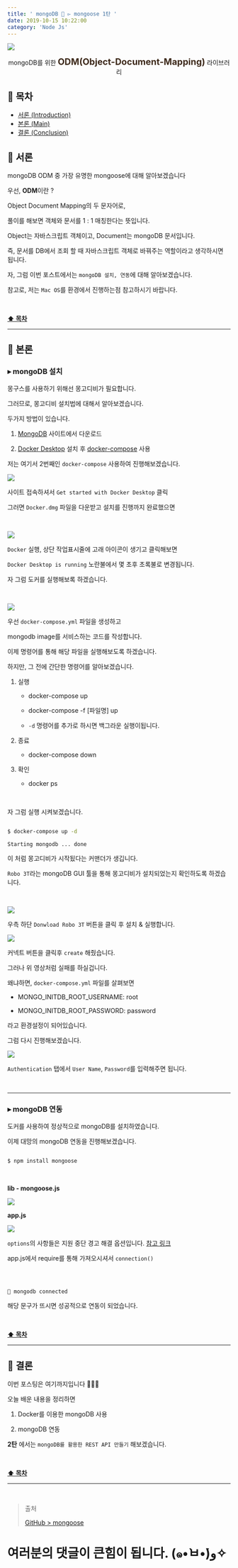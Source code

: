 ```yaml
---
title: ' mongoDB 📗 ▻ mongoose 1탄 '
date: 2019-10-15 10:22:00
category: 'Node Js'
---
```


![](./images/mongoose/logo.png)

<center>mongoDB를 위한 <strong style="color:#3D291A; font-size: 20px;">ODM(Object-Document-Mapping)</strong> 라이브러리</center>

## **💎 목차**

- [서론 (Introduction)](#-서론)
- [본론 (Main)](#-본론)
- [결론 (Conclusion)](#🥀-결론)

## **🌱 서론**

mongoDB ODM 중 가장 유명한 mongoose에 대해 알아보겠습니다

우선, **ODM**이란 ?

Object Document Mapping의 두 문자어로,

풀이를 해보면 객체와 문서를 1 : 1 매칭한다는 뜻입니다.

Object는 자바스크립트 객체이고, Document는 mongoDB 문서입니다.

즉, 문서를 DB에서 조회 할 때 자바스크립트 객체로 바꿔주는 역할이라고 생각하시면 됩니다.

자, 그럼 이번 포스트에서는 `mongoDB 설치, 연동`에 대해 알아보겠습니다.

참고로, 저는 `Mac OS`를 환경에서 진행하는점 참고하시기 바랍니다.

<br />

**[⬆ 목차](#-목차)**

<hr />

## **🌹 본론**

### ▸ mongoDB 설치

몽구스를 사용하기 위해선 몽고디비가 필요합니다.

그러므로, 몽고디비 설치법에 대해서 알아보겠습니다.

두가지 방법이 있습니다.

1. [MongoDB](https://docs.mongodb.com/manual/installation/) 사이트에서 다운로드

2. [Docker Desktop](https://docs.docker.com/docker-for-mac/install/) 설치 후 [docker-compose](https://hub.docker.com/_/mongo) 사용

저는 여기서 2번째인 `docker-compose` 사용하여 진행해보겠습니다.

[![](./images/mongoose/1/1.png)](https://hub.docker.com/)
<br />

사이트 접속하셔서 `Get started with Docker Desktop` 클릭

그러면 `Docker.dmg` 파일을 다운받고 설치를 진행까지 완료했으면

<br />

![](./images/mongoose/1/2.png)
<br />

`Docker` 실행, 상단 작업표시줄에 고래 아이콘이 생기고 클릭해보면

`Docker Desktop is running` 노란불에서 몇 초후 초록불로 변경됩니다.

자 그럼 도커를 실행해보록 하겠습니다.

<br />

![](./images/mongoose/1/3.png)
<br />

우선 `docker-compose.yml` 파일을 생성하고

mongodb image를 서비스하는 코드를 작성합니다.

이제 명령어를 통해 해당 파일을 실행해보도록 하겠습니다.

하지만, 그 전에 간단한 명령어를 알아보겠습니다.

1. 실행

   - docker-compose up

   - docker-compose -f [파일명] up

   - `-d` 명령어를 추가로 하시면 백그라운 실행이됩니다.

2. 종료

   - docker-compose down

3. 확인
   - docker ps

<br />

자 그럼 실행 시켜보겠습니다.

```sh

$ docker-compose up -d

Starting mongodb ... done

```

이 처럼 몽고디비가 시작됬다는 커맨더가 생깁니다.

`Robo 3T`라는 mongoDB GUI 툴을 통해 몽고디비가 설치되었는지 확인하도록 하겠습니다.

<br />

[![](./images/mongoose/1/4.png)](https://robomongo.org/download)
<br />

우측 하단 `Donwload Robo 3T` 버튼을 클릭 후 설치 & 실행합니다.

![](./images/mongoose/1/5.gif)
<br />

커넥트 버튼을 클릭후 `create` 해줬습니다.

그러나 위 영상처럼 실패를 하실겁니다.

왜냐하면, `docker-compose.yml` 파일를 살펴보면

- MONGO_INITDB_ROOT_USERNAME: root

- MONGO_INITDB_ROOT_PASSWORD: password

라고 환경설정이 되어있습니다.

그럼 다시 진행해보겠습니다.

![](./images/mongoose/1/6.gif)
<br />

`Authentication` 탭에서 `User Name`, `Password`를 입력해주면 됩니다.

<br />
<hr />

### ▸ mongoDB 연동

도커를 사용하여 정상적으로 mongoDB를 설치하였습니다.

이제 대망의 mongoDB 연동을 진행해보겠습니다.

```sh

$ npm install mongoose

```

<br />

**lib - mongoose.js**

![](./images/mongoose/1/7.png)
<br />

**app.js**

![](./images/mongoose/1/8.png)
<br />

`options`의 사항들은 지원 중단 경고 해결 옵션입니다. [참고 링크](https://mongoosejs.com/docs/deprecations.html)

app.js에서 require를 통해 가져오시셔서 `connection()`

<br />

```js

🚀 mongodb connected

```

해당 문구가 뜨시면 성공적으로 연동이 되었습니다.

<br />

**[⬆ 목차](#-목차)**

<hr />

## **🥀 결론**

이번 포스팅은 여기까지입니다 👏👏👏

오늘 배운 내용을 정리하면

1. Docker를 이용한 mongoDB 사용

2. mongoDB 연동

**2탄** 에서는 `mongoDB를 활용한 REST API 만들기` 해보겠습니다.

<br />

**[⬆ 목차](#-목차)**

<hr />

<br />

> 출처
>
> <a href="https://github.com/bynodejs/mongoose" target="_blank">GitHub > mongoose</a>

# 여러분의 댓글이 큰힘이 됩니다. (๑•̀ㅂ•́)و✧
